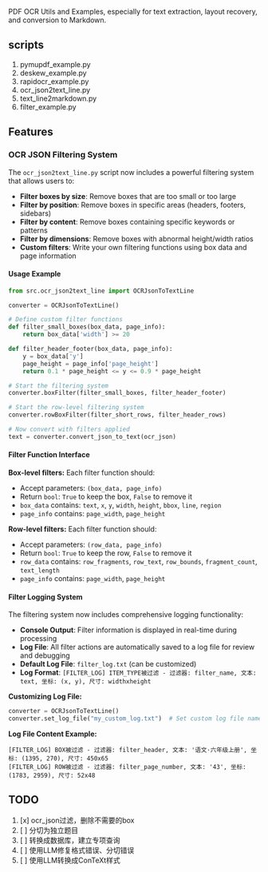 PDF OCR Utils and Examples, especially for text extraction, layout recovery, and conversion to Markdown. 

## scripts

1. pymupdf_example.py
2. deskew_example.py
3. rapidocr_example.py
4. ocr_json2text_line.py
5. text_line2markdown.py
6. filter_example.py

## Features

### OCR JSON Filtering System

The `ocr_json2text_line.py` script now includes a powerful filtering system that allows users to:

- **Filter boxes by size**: Remove boxes that are too small or too large
- **Filter by position**: Remove boxes in specific areas (headers, footers, sidebars)
- **Filter by content**: Remove boxes containing specific keywords or patterns
- **Filter by dimensions**: Remove boxes with abnormal height/width ratios
- **Custom filters**: Write your own filtering functions using box data and page information

#### Usage Example

```python
from src.ocr_json2text_line import OCRJsonToTextLine

converter = OCRJsonToTextLine()

# Define custom filter functions
def filter_small_boxes(box_data, page_info):
    return box_data['width'] >= 20

def filter_header_footer(box_data, page_info):
    y = box_data['y']
    page_height = page_info['page_height']
    return 0.1 * page_height <= y <= 0.9 * page_height

# Start the filtering system
converter.boxFilter(filter_small_boxes, filter_header_footer)

# Start the row-level filtering system
converter.rowBoxFilter(filter_short_rows, filter_header_rows)

# Now convert with filters applied
text = converter.convert_json_to_text(ocr_json)
```

#### Filter Function Interface

**Box-level filters:**
Each filter function should:
- Accept parameters: `(box_data, page_info)`
- Return `bool`: `True` to keep the box, `False` to remove it
- `box_data` contains: `text`, `x`, `y`, `width`, `height`, `bbox`, `line`, `region`
- `page_info` contains: `page_width`, `page_height`

**Row-level filters:**
Each filter function should:
- Accept parameters: `(row_data, page_info)`
- Return `bool`: `True` to keep the row, `False` to remove it
- `row_data` contains: `row_fragments`, `row_text`, `row_bounds`, `fragment_count`, `text_length`
- `page_info` contains: `page_width`, `page_height`

#### Filter Logging System

The filtering system now includes comprehensive logging functionality:

- **Console Output**: Filter information is displayed in real-time during processing
- **Log File**: All filter actions are automatically saved to a log file for review and debugging
- **Default Log File**: `filter_log.txt` (can be customized)
- **Log Format**: `[FILTER_LOG] ITEM_TYPE被过滤 - 过滤器: filter_name, 文本: text, 坐标: (x, y), 尺寸: widthxheight`

**Customizing Log File:**
```python
converter = OCRJsonToTextLine()
converter.set_log_file("my_custom_log.txt")  # Set custom log file name
```

**Log File Content Example:**
```
[FILTER_LOG] BOX被过滤 - 过滤器: filter_header, 文本: '语文·六年级上册', 坐标: (1395, 270), 尺寸: 450x65
[FILTER_LOG] ROW被过滤 - 过滤器: filter_page_number, 文本: '43', 坐标: (1783, 2959), 尺寸: 52x48
```

## TODO

1. [x] ocr_json过滤，删除不需要的box
3. [ ] 分切为独立题目
4. [ ] 转换成数据库，建立专项查询
5. [ ] 使用LLM修复格式错误、分切错误
6. [ ] 使用LLM转换成ConTeXt样式

